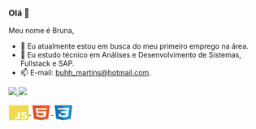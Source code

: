 ### Olá 👋

Meu nome é Bruna,

- 🔭 Eu atualmente estou em busca do meu primeiro emprego na área.
- 🌱 Eu estudo técnico em Análises e Desenvolvimento de Sistemas, Fullstack e SAP.
- 📫 E-mail: buhh_martins@hotmail.com.

<div>
  <a href="https://github.com/BrunaMartinsRoque">
  <img height="150em" src="https://github-readme-stats.vercel.app/api?username=brunamartinsroque&show_icons=true&theme=cobalt&include_all_commits=true&count_private=true"/>
  <img height="150em" src="https://github-readme-stats.vercel.app/api/top-langs/?username=brunamartinsroque&layout=compact&langs_count=7&theme=cobalt"/>
</div>
<div style="display: inline_block"><br>
  <img align="center" alt="Js" height="30" width="40" src="https://raw.githubusercontent.com/devicons/devicon/master/icons/javascript/javascript-plain.svg">
  <img align="center" alt="HTML" height="30" width="40" src="https://raw.githubusercontent.com/devicons/devicon/master/icons/html5/html5-original.svg">
  <img align="center" alt="CSS" height="30" width="40" src="https://raw.githubusercontent.com/devicons/devicon/master/icons/css3/css3-original.svg">
  
</div>
  
  ##

